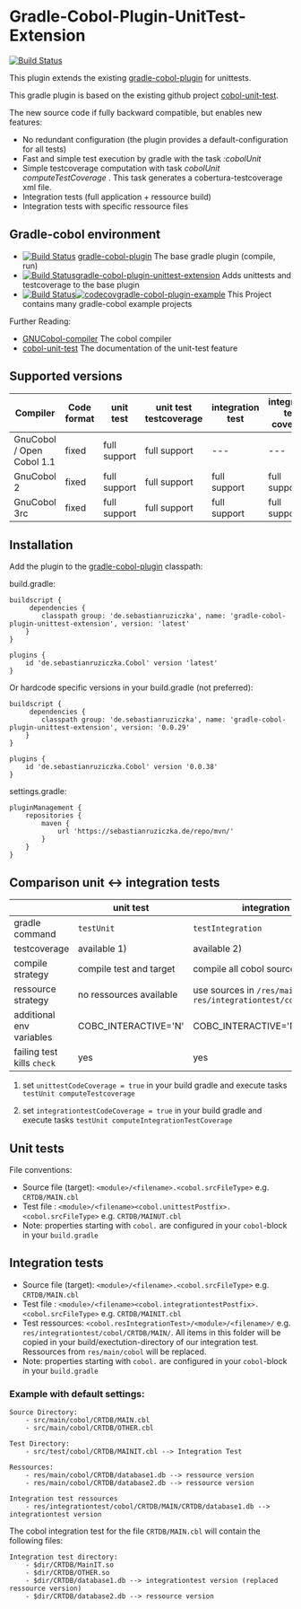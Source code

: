 # Gradle-Cobol-Plugin-UnitTest-Extension
[![Build Status](https://travis-ci.org/RosesTheN00b/gradle-cobol-plugin-unittest-extension.svg?branch=master)](https://travis-ci.org/RosesTheN00b/gradle-cobol-plugin-unittest-extension)


This plugin extends the existing [gradle-cobol-plugin](https://gradle-cobol.sebastianruziczka.de) for unittests.

This gradle plugin is based on the existing github project [cobol-unit-test](https://github.com/neopragma/cobol-unit-test).

The new source code if fully backward compatible, but enables new features:

* No redundant configuration (the plugin provides a default-configuration for all tests)
* Fast and simple test execution by gradle with the task _:cobolUnit_
* Simple testcoverage computation with task _cobolUnit_ _computeTestCoverage_ . This task generates a cobertura-testcoverage xml file.
* Integration tests (full application + ressource build)
* Integration tests with specific ressource files


## Gradle-cobol environment

* [![Build Status](https://travis-ci.org/RosesTheN00b/gradle-cobol-plugin.svg?branch=master)](https://travis-ci.org/RosesTheN00b/gradle-cobol-plugin)  [gradle-cobol-plugin](https://gradle-cobol.sebastianruziczka.de) The base gradle plugin (compile, run)
* [![Build Status](https://travis-ci.org/RosesTheN00b/gradle-cobol-plugin-unittest-extension.svg?branch=master)](https://travis-ci.org/RosesTheN00b/gradle-cobol-plugin-unittest-extension)[gradle-cobol-plugin-unittest-extension](https://gradle-cobol-unit.sebastianruziczka.de) Adds unittests and testcoverage to the base plugin
* [![Build Status](https://travis-ci.org/RosesTheN00b/gradle-cobol-plugin-example.svg?branch=master)](https://travis-ci.org/RosesTheN00b/gradle-cobol-plugin-example)[![codecov](https://codecov.io/gh/RosesTheN00b/gradle-cobol-plugin-example/branch/master/graph/badge.svg)](https://codecov.io/gh/RosesTheN00b/gradle-cobol-plugin-example)[gradle-cobol-plugin-example](https://github.com/RosesTheN00b/gradle-cobol-plugin-example) This Project contains many gradle-cobol example projects

Further Reading:

* [GNUCobol-compiler](https://open-cobol.sourceforge.io/) The cobol compiler
* [cobol-unit-test](https://github.com/neopragma/cobol-unit-test) The documentation of the unit-test feature

## Supported versions

| Compiler | Code format | unit test | unit test testcoverage | integration test | integration test coverage | 
| -------- | ----------- | --------- | ---------------------- | ---------------- | --------------------------|
| GnuCobol / Open Cobol 1.1 | fixed | full support | full support | --- | --- |
| GnuCobol 2 | fixed | full support | full support | full support | full support |
| GnuCobol 3rc | fixed | full support | full support | full support | full support |




## Installation

Add the plugin to the [gradle-cobol-plugin](https://github.com/RosesTheN00b/gradle-cobol-plugin) classpath:

build.gradle:

    buildscript {
    	 dependencies {
    		classpath group: 'de.sebastianruziczka', name: 'gradle-cobol-plugin-unittest-extension', version: 'latest'
    	}
    }

    plugins {
    	id 'de.sebastianruziczka.Cobol' version 'latest'
    }


Or hardcode specific versions in your build.gradle (not preferred):

    buildscript {
    	 dependencies {
    		classpath group: 'de.sebastianruziczka', name: 'gradle-cobol-plugin-unittest-extension', version: '0.0.29'
    	}
    }

    plugins {
    	id 'de.sebastianruziczka.Cobol' version '0.0.38'
    }

settings.gradle:

    pluginManagement {
    	repositories {
    		maven {
    			url 'https://sebastianruziczka.de/repo/mvn/'
    		}
    	}
    }

## Comparison unit <-> integration tests

|   | unit test | integration test |
| - | ---------| ---------------- |
| gradle command | `testUnit` | `testIntegration` |
| testcoverage | available 1) | available 2) |
| compile strategy | compile test and target | compile all cobol sourcefiles |
| ressource strategy | no ressources available | use sources in `/res/main/cobol` and `res/integrationtest/cobol/<testname>` |
| additional env variables | COBC_INTERACTIVE='N' | COBC_INTERACTIVE='N' |
| failing test kills `check` | yes | yes |


1)  set `unittestCodeCoverage = true` in your build gradle and execute tasks `testUnit computeTestcoverage`

2) set `integrationtestCodeCoverage = true` in your build gradle and execute tasks `testUnit computeIntegrationTestCoverage`

## Unit tests

File conventions:

* Source file (target): `<module>/<filename>.<cobol.srcFileType>` e.g. `CRTDB/MAIN.cbl`
* Test file : `<module>/<filename><cobol.unittestPostfix>.<cobol.srcFileType>` e.g. `CRTDB/MAINUT.cbl`
* Note: properties starting with `cobol.` are configured in your `cobol`-block in your `build.gradle`

## Integration tests
    
* Source file (target): `<module>/<filename>.<cobol.srcFileType>` e.g. `CRTDB/MAIN.cbl`
* Test file : `<module>/<filename><cobol.integrationtestPostfix>.<cobol.srcFileType>` e.g. `CRTDB/MAINIT.cbl`
* Test ressources: `<cobol.resIntegrationTest>/<module>/<filename>/` e.g. `res/integrationtest/cobol/CRTDB/MAIN/`. All items in this folder will be copied in your build/exectution-directory of our integration test. Ressources from `res/main/cobol` will be replaced.
* Note: properties starting with `cobol.` are configured in your `cobol`-block in your `build.gradle`

### Example with default settings:

	Source Directory:
		- src/main/cobol/CRTDB/MAIN.cbl
		- src/main/cobol/CRTDB/OTHER.cbl
	
	Test Directory:
		- src/test/cobol/CRTDB/MAINIT.cbl --> Integration Test
	
	Ressources:
		- res/main/cobol/CRTDB/database1.db --> ressource version
		- res/main/cobol/CRTDB/database2.db --> ressource version
	
	Integration test ressources
		- res/integrationtest/cobol/CRTDB/MAIN/CRTDB/database1.db --> integrationtest version
		

The cobol integration test for the file  `CRTDB/MAIN.cbl` will contain the following files:

	Integration test directory:
		- $dir/CRTDB/MainIT.so
		- $dir/CRTDB/OTHER.so
		- $dir/CRTDB/database1.db --> integrationtest version (replaced ressource version)
		- $dir/CRTDB/database2.db --> ressource version

